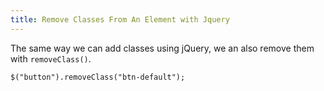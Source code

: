 ```yaml
---
title: Remove Classes From An Element with Jquery
---
```

The same way we can add classes using jQuery, we an also remove them with `removeClass()`.

    $("button").removeClass("btn-default");